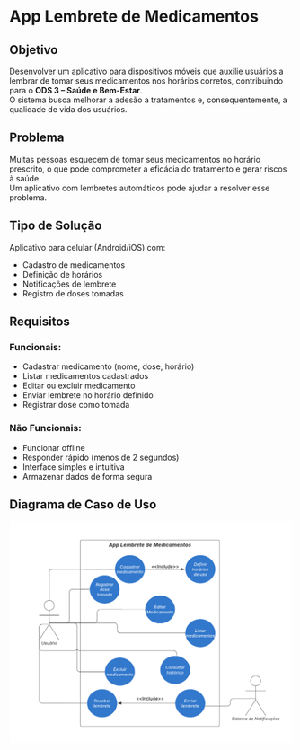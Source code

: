 # App Lembrete de Medicamentos

## Objetivo
Desenvolver um aplicativo para dispositivos móveis que auxilie usuários a lembrar de tomar seus medicamentos nos horários corretos, contribuindo para o **ODS 3 – Saúde e Bem-Estar**.  
O sistema busca melhorar a adesão a tratamentos e, consequentemente, a qualidade de vida dos usuários.

## Problema
Muitas pessoas esquecem de tomar seus medicamentos no horário prescrito, o que pode comprometer a eficácia do tratamento e gerar riscos à saúde.  
Um aplicativo com lembretes automáticos pode ajudar a resolver esse problema.

## Tipo de Solução
Aplicativo para celular (Android/iOS) com:
- Cadastro de medicamentos
- Definição de horários
- Notificações de lembrete
- Registro de doses tomadas
  
## Requisitos
### Funcionais:
- Cadastrar medicamento (nome, dose, horário)
- Listar medicamentos cadastrados
- Editar ou excluir medicamento
- Enviar lembrete no horário definido
- Registrar dose como tomada

### Não Funcionais:
- Funcionar offline
- Responder rápido (menos de 2 segundos)
- Interface simples e intuitiva
- Armazenar dados de forma segura

## Diagrama de Caso de Uso
![Diagrama de Caso de Uso](docs/casos-de-uso.png)
